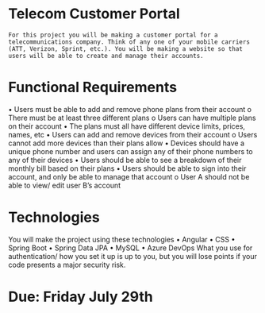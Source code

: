 # Telecom Customer Portal
	For this project you will be making a customer portal for a telecommunications company. Think of any one of your mobile carriers (ATT, Verizon, Sprint, etc.). You will be making a website so that users will be able to create and manage their accounts.

# Functional Requirements
•	Users must be able to add and remove phone plans from their account
o	There must be at least three different plans
o	Users can have multiple plans on their account
•	The plans must all have different device limits, prices, names, etc
•	Users can add and remove devices from their account
o	Users cannot add more devices than their plans allow
•	Devices should have a unique phone number and users can assign any of their phone numbers to any of their devices
•	Users should be able to see a breakdown of their monthly bill based on their plans
•	Users should be able to sign into their account, and only be able to manage that account
o	User A should not be able to view/ edit user B’s account

# Technologies
You will make the project using these technologies
•	Angular
•	CSS
•	Spring Boot
•	Spring Data JPA
•	MySQL
•	Azure DevOps
What you use for authentication/ how you set it up is up to you, but you will lose points if your code presents a major security risk.

# Due: Friday July 29th

